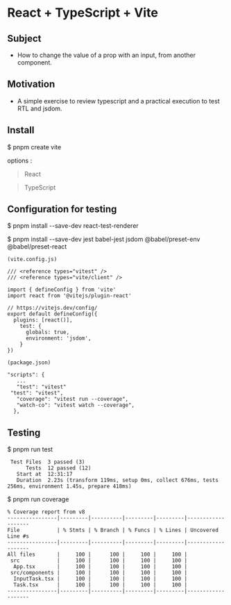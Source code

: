 # React + TypeScript + Vite

## Subject

- How to change the value of a prop with an input, from another component.

## Motivation

- A simple exercise to review typescript and a practical execution to test RTL and jsdom.

## Install

$ pnpm create vite

options :

> React

> TypeScript

## Configuration for testing

$ pnpm install --save-dev react-test-renderer

$ pnpm install --save-dev jest babel-jest jsdom @babel/preset-env @babel/preset-react

```
(vite.config.js)

/// <reference types="vitest" />
/// <reference types="vite/client" />

import { defineConfig } from 'vite'
import react from '@vitejs/plugin-react'

// https://vitejs.dev/config/
export default defineConfig({
  plugins: [react()],
    test: {
      globals: true,
      environment: 'jsdom',
    }
})
```

```
(package.json)

"scripts": {
   ...
   "test": "vitest"
 "test": "vitest",
   "coverage": "vitest run --coverage",
   "watch-co": "vitest watch --coverage",
  },
```

## Testing

$ pnpm run test

```
 Test Files  3 passed (3)
      Tests  12 passed (12)
   Start at  12:31:17
   Duration  2.23s (transform 119ms, setup 0ms, collect 676ms, tests 256ms, environment 1.45s, prepare 418ms)
```

$ pnpm run coverage

```
% Coverage report from v8
----------------|---------|----------|---------|---------|-------------------
File            | % Stmts | % Branch | % Funcs | % Lines | Uncovered Line #s 
----------------|---------|----------|---------|---------|-------------------
All files       |     100 |      100 |     100 |     100 |                   
 src            |     100 |      100 |     100 |     100 |                   
  App.tsx       |     100 |      100 |     100 |     100 |                   
 src/components |     100 |      100 |     100 |     100 |                   
  InputTask.tsx |     100 |      100 |     100 |     100 |                   
  Task.tsx      |     100 |      100 |     100 |     100 |                   
----------------|---------|----------|---------|---------|-------------------
```
